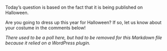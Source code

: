 Today’s question is based on the fact that it is being published on Halloween.

Are you going to dress up this year for Halloween? If so, let us know about your costume in the comments below!

*There used to be a poll here, but had to be removed for this Markdown file because it relied on a WordPress plugin.*